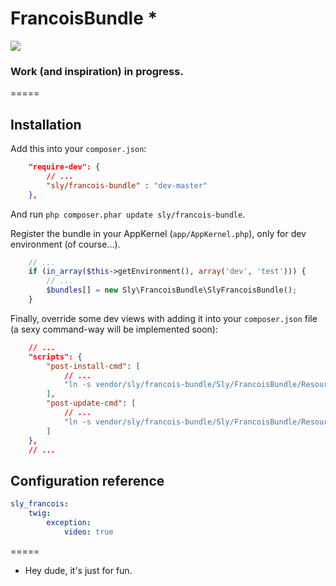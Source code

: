 # FrancoisBundle *

![](http://cl.ly/image/3M0r1j1q1c1F/holl4.jpg)

### Work (and inspiration) in progress.

=====

## Installation

Add this into your `composer.json`:

``` json
    "require-dev": {
        // ...
        "sly/francois-bundle" : "dev-master"
    },
```

And run `php composer.phar update sly/francois-bundle`.

Register the bundle in your AppKernel (`app/AppKernel.php`),
only for dev environment (of course...).

``` php
    // ...
    if (in_array($this->getEnvironment(), array('dev', 'test'))) {
        // ...
        $bundles[] = new Sly\FrancoisBundle\SlyFrancoisBundle();
    }
```

Finally, override some dev views with adding it into your `composer.json` file
(a sexy command-way will be implemented soon):

``` json
    // ...
    "scripts": {
        "post-install-cmd": [
            // ...
            "ln -s vendor/sly/francois-bundle/Sly/FrancoisBundle/Resources/TwigBundle app/Resources/TwigBundle"
        ],
        "post-update-cmd": [
            // ...
            "ln -s vendor/sly/francois-bundle/Sly/FrancoisBundle/Resources/TwigBundle app/Resources/TwigBundle"
        ]
    },
    // ...
```

## Configuration reference

``` yaml
sly_francois:
    twig:
        exception:
            video: true
```

=====

* Hey dude, it's just for fun.
